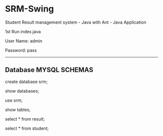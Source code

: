 # SRM-Swing
Student Result management system - Java with Ant - Java Application

1st Run index.java 

User Name: admin 

Password: pass

------------------------
Database MYSQL SCHEMAS 
-------------------------
create database srm;

show databases;

 use srm;
 
 show tables;
 
 select * from result;
 
 select * from student;
